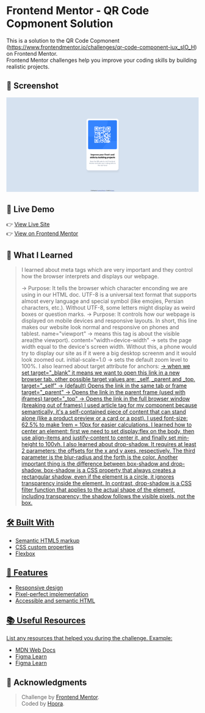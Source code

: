 # Frontend Mentor - QR Code Copmonent Solution

This is a solution to the QR Code Copmonent (https://www.frontendmentor.io/challenges/qr-code-component-iux_sIO_H) on Frontend Mentor.  
Frontend Mentor challenges help you improve your coding skills by building realistic projects.

## 📸 Screenshot

![Screenshot of the project](./images/screenshot.PNG)

## 🔗 Live Demo

👉 [View Live Site](https://your-live-site-url.netlify.app/)  
👉 [View on Frontend Mentor](https://www.frontendmentor.io/solutions/your-solution-link)

## 🧠 What I Learned

> I learned about meta tags which are very important and they control how the browser interprets and displays our webpage.
>
> <meta charset="UTF-8"> -> Purpose: It tells the browser which character enconding we are using in our HTML doc.
> UTF-8 is a universal text format that supports almost every language and special symbol (like emojies, Persian characters, etc.). Without UTF-8, some letters might display as weird boxes or question marks.
> <meta name="viewport" content="width=device-width, initial-scale=1.0"> -> Purpose: It controls how our webpage is displayed on mobile devices and responsive layouts. In short, this line makes our website look normal and responsive on phones and tablest.
> name="viewport" -> means this tag is about the visible area(the viewport).
> content="width=device-width" -> sets the page width equal to the device's screen width. Without this, a phone would try to display our site as if it were a big desktop screenm and it would look zoomed out.
> initial-scale=1.0 -> sets the default zoom level to 100%.
> I also learned about target attribute for anchors:
> <a href="https://www.frontendmentor.io?ref=challenge" target="_blank"> -> when we set target="_blank" it means we want to open this link in a new browser tab. other possible target values are: _self, _parent and _top.
> target="_self" -> (default) Opens the link in the same tab or frame
> target="_parent" -> Opens the link in the parent frame (used with iframes)
> target="_top" -> Opens the link in the full browser window (breaking out of frames)
> I used article tag for my component because semantically, it's a self-contained piece of content that can stand alone (like a product preview or a card or a post).
> I used font-size: 62.5% to make 1rem = 10px for easier calculations.
> I learned how to center an element: first we need to set display:flex on the body, then use align-items and justify-content to center it, and finally set min-height to 100vh.
> I also learned about drop-shadow. It requires at least 2 parameters: the offsets for the x and y axes, respectively. The third parameter is the blur-radius and the forth is the color. 
> Another important thing is the difference between box-shadow and drop-shadow. box-shadow is a CSS property that always creates a rectangular shadow, even if the element is a circle, it ignores transparency inside the element. In contrast, drop-shadow is a CSS filter function that applies to the actual shape of the element, including transparency; the shadow follows the visible pixels, not the box.

## 🛠️ Built With

- Semantic HTML5 markup
- CSS custom properties
- Flexbox

## 🚀 Features

- Responsive design
- Pixel-perfect implementation
- Accessible and semantic HTML

## 📚 Useful Resources

List any resources that helped you during the challenge. Example:

- [MDN Web Docs](https://developer.mozilla.org/en-US/docs/Web/CSS/filter-function/drop-shadow)
- [Figma Learn](https://help.figma.com/hc/en-us/articles/15023124644247-Guide-to-Dev-Mode)
- [Figma Learn](https://help.figma.com/hc/en-us/articles/360041488473-Apply-effects-to-layers)

## 🙌 Acknowledgments

> Challenge by [Frontend Mentor](https://www.frontendmentor.io).  
> Coded by [Hoora](https://github.com/HooraFarhangi).
